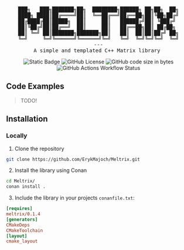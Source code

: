 <div align="center">
<pre>
███╗   ███╗███████╗██╗  ████████╗██████╗ ██╗██╗  ██╗
████╗ ████║██╔════╝██║  ╚══██╔══╝██╔══██╗██║╚██╗██╔╝
██╔████╔██║█████╗  ██║     ██║   ██████╔╝██║ ╚███╔╝ 
██║╚██╔╝██║██╔══╝  ██║     ██║   ██╔══██╗██║ ██╔██╗ 
██║ ╚═╝ ██║███████╗███████╗██║   ██║  ██║██║██╔╝ ██╗
╚═╝     ╚═╝╚══════╝╚══════╝╚═╝   ╚═╝  ╚═╝╚═╝╚═╝  ╚═╝
---
A simple and templated C++ Matrix library 
</pre>

![Static Badge](https://img.shields.io/badge/C%2B%2B-17-purple?style=flat-square)
![GitHub License](https://img.shields.io/github/license/ErykMajoch/Meltrix?style=flat-square&label=License&color=purple)
![GitHub code size in bytes](https://img.shields.io/github/languages/code-size/ErykMajoch/Meltrix?style=flat-square&label=Library%20Size&color=purple)
![GitHub Actions Workflow Status](https://img.shields.io/github/actions/workflow/status/ErykMajoch/Meltrix/.github%2Fworkflows%2FCMakeBuild.yml?style=flat-square&label=Build)

</div>

## Code Examples

> TODO!

## Installation

### Locally

1. Clone the repository

```bash
git clone https://github.com/ErykMajoch/Meltrix.git
```

2. Install the library using Conan

```bash
cd Meltrix/
conan install .
```

3. Include the library in your projects `conanfile.txt`:

```cfg
[requires]
meltrix/0.1.4
[generators]
CMakeDeps
CMakeToolchain
[layout]
cmake_layout
```

